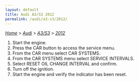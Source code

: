 ```yaml
---
layout: default
title: Audi A3/S3 2012
permalink: /audi/a3-s3/2012/
---
```

[*Home*](/) > [*Audi*](/audi/) > [*A3/S3*](/audi/a3-s3/) > [*2012*](/audi/a3-s3/2012/)
1. Start the engine.
2. Press the CAR button to access the service menu.
3. From the CAR menu select CAR SYSTEMS.
4. From the CAR SYSTEMS menu select SERVICE INTERVALS.
5. Select RESET OIL CHANGE INTERVAL and confirm.
6. Turn off the ignition.
7. Start the engine and verify the indicator has been reset.
